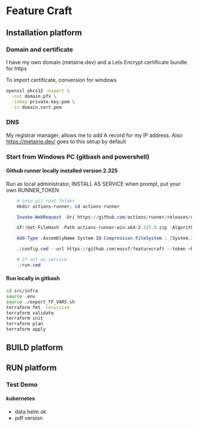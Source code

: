 # Feature Craft

## Installation platform

### Domain and certificate

I have my own domain (metairie.dev) and a Lets Encrypt certificate bundle for https

To import certificate, conversion for windows

```bash
openssl pkcs12 -export \
  -out domain.pfx \
  -inkey private.key.pem \
  -in domain.cert.pem
```

### DNS

My registrar manager, allows me to add A record for my IP address. Also https://metairie.dev/ goes to this setup by default

### Start from Windows PC (gitbash and powershell)

#### Github runner locally installed version 2.325

Run as local administrator, INSTALL AS SERVICE when prompt, put your own RUNNER_TOKEN

```powershell
    # into git root folder
    mkdir actions-runner; cd actions-runner

    Invoke-WebRequest -Uri https://github.com/actions/runner/releases/download/v2.325.0/actions-runner-win-x64-2.325.0.zip -OutFile actions-runner-win-x64-2.325.0.zip

    if((Get-FileHash -Path actions-runner-win-x64-2.325.0.zip -Algorithm SHA256).Hash.ToUpper() -ne '8601aa56828c084b29bdfda574af1fcde0943ce275fdbafb3e6d4a8611245b1b'.ToUpper()){ throw 'Computed checksum did not match' }

    Add-Type -AssemblyName System.IO.Compression.FileSystem ; [System.IO.Compression.ZipFile]::ExtractToDirectory("$PWD/actions-runner-win-x64-2.325.0.zip", "$PWD")

    ./config.cmd --url https://github.com/eossf/featurecraft --token <RUNNER_TOKEN>

    # if not as service
    ./run.cmd
```

#### Run locally in gitbash

```bash
cd src/infra
source .env
source ./export_TF_VARS.sh
terraform fmt -recursive
terraform validate
terraform init
terraform plan
terraform apply 
```

## BUILD platform



## RUN platform



### Test Demo 

#### kubernetes
 - data helm ok
 - pdf version 

